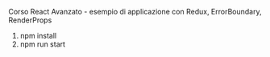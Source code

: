 Corso React Avanzato - esempio di applicazione con Redux, ErrorBoundary, RenderProps

1. npm install
2. npm run start
